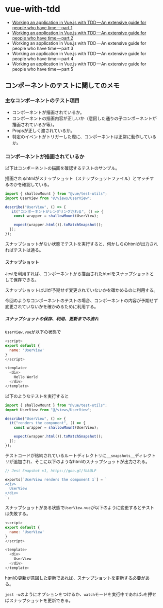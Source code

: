 # vue-with-tdd

- [Working an application in Vue.js with TDD — An extensive guide for people who have time — part 1](https://medium.com/magnetis-backstage/working-an-application-in-vue-js-with-tdd-an-extensive-guide-for-people-who-have-time-part-1-3be791dafa2b)
- [Working an application in Vue.js with TDD — An extensive guide for people who have time — part 2](https://medium.com/magnetis-backstage/working-an-application-in-vue-js-with-tdd-an-extensive-guide-for-people-who-have-time-part-2-12ec77b15d96)
- Working an application in Vue.js with TDD — An extensive guide for people who have time — part 3
- Working an application in Vue.js with TDD — An extensive guide for people who have time — part 4
- Working an application in Vue.js with TDD — An extensive guide for people who have time — part 5

## コンポーネントのテストに関してのメモ

### 主なコンポーネントのテスト項目

- コンポーネントが描画されているか。
- コンポーネントの描画内容が正しいか（意図した通りの子コンポーネントが描画されているか等）。
- Propsが正しく渡されているか。
- 特定のイベントがトリガーした際に、コンポーネントは正常に動作しているか。

### コンポーネントが描画されているか

以下はコンポーネントの描画を確認するテストのサンプル。

描画されるhtmlがスナップショット（スナップショットファイル）とマッチするのかを確認している。

```js
import { shallowMount } from "@vue/test-utils";
import UserView from "@/views/UserView";

describe("UserView", () => {
   it("コンポーネントがレンダリングされる", () => {
    const wrapper = shallowMount(UserView);

    expect(wrapper.html()).toMatchSnapshot();
  });
});
```

スナップショットがない状態でテストを実行すると、何かしらのhtmlが出力されればテストは通る。

#### スナップショット

Jestを利用すれば、コンポーネントから描画されたhtmlをスナップショットとして保存できる。

スナップショットはUIが予期せず変更されていないかを確かめるのに利用する。

今回のようなコンポーネントのテストの場合、コンポーネントの内容が予期せず変更されていないかを確かめるために利用する。

##### スナップショットの保存、利用、更新までの流れ

`UserView.vue`が以下の状態で

```js
<script>
export default {
  name: 'UserView'
}
</script>

<template>
  <div>
    Hello World
  </div>
</template>
```

以下のようなテストを実行すると

```js
import { shallowMount } from "@vue/test-utils";
import UserView from "@/views/UserView";

describe("UserView", () => {
  it("renders the component", () => {
    const wrapper = shallowMount(UserView);

    expect(wrapper.html()).toMatchSnapshot();
  });
});
```

テストコードが格納されているルートディレクトリに`__snapshots__`ディレクトリが追加され、そこに以下のようなhtmlのスナップショットが出力される。

```js
// Jest Snapshot v1, https://goo.gl/fbAQLP

exports[`UserView renders the component 1`] = `
<div>
  UserView
</div>
`;
```

スナップショットがある状態で`UserView.vue`が以下のように変更するとテストは失敗する。

```js
<script>
export default {
  name: 'UserView'
}
</script>

<template>
  <div>
    UserView
  </div>
</template>
```

htmlの更新が意図した更新であれば、スナップショットを更新する必要がある。

`jest -u`のようにオプションをつけるか、`watch`モードを実行中であれば`u`を押せばスナップショットを更新できる。